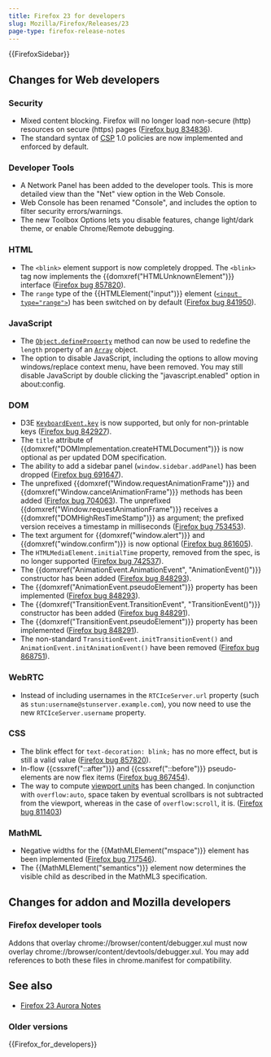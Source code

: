 ```yaml
---
title: Firefox 23 for developers
slug: Mozilla/Firefox/Releases/23
page-type: firefox-release-notes
---
```


{{FirefoxSidebar}}

## Changes for Web developers

### Security

- Mixed content blocking. Firefox will no longer load non-secure (http) resources on secure (https) pages ([Firefox bug 834836](https://bugzil.la/834836)).
- The standard syntax of [CSP](/en-US/docs/Web/HTTP/Guides/CSP) 1.0 policies are now implemented and enforced by default.

### Developer Tools

- A Network Panel has been added to the developer tools. This is more detailed view than the "Net" view option in the Web Console.
- Web Console has been renamed "Console", and includes the option to filter security errors/warnings.
- The new Toolbox Options lets you disable features, change light/dark theme, or enable Chrome/Remote debugging.

### HTML

- The `<blink>` element support is now completely dropped. The `<blink>` tag now implements the {{domxref("HTMLUnknownElement")}} interface ([Firefox bug 857820](https://bugzil.la/857820)).
- The `range` type of the {{HTMLElement("input")}} element ([`<input type="range">`](/en-US/docs/Web/HTML/Reference/Element/input/range)) has been switched on by default ([Firefox bug 841950](https://bugzil.la/841950)).

### JavaScript

- The [`Object.defineProperty`](/en-US/docs/Web/JavaScript/Reference/Global_Objects/Object/defineProperty) method can now be used to redefine the `length` property of an [`Array`](/en-US/docs/Web/JavaScript/Reference/Global_Objects/Array) object.
- The option to disable JavaScript, including the options to allow moving windows/replace context menu, have been removed. You may still disable JavaScript by double clicking the "javascript.enabled" option in about:config.

### DOM

- D3E [`KeyboardEvent.key`](/en-US/docs/Web/API/KeyboardEvent#key_names_and_char_values) is now supported, but only for non-printable keys ([Firefox bug 842927](https://bugzil.la/842927)).
- The `title` attribute of {{domxref("DOMImplementation.createHTMLDocument")}} is now optional as per updated DOM specification.
- The ability to add a sidebar panel (`window.sidebar.addPanel`) has been dropped ([Firefox bug 691647](https://bugzil.la/691647)).
- The unprefixed {{domxref("Window.requestAnimationFrame")}} and {{domxref("Window.cancelAnimationFrame")}} methods has been added ([Firefox bug 704063](https://bugzil.la/704063)). The unprefixed {{domxref("Window.requestAnimationFrame")}} receives a {{domxref("DOMHighResTimeStamp")}} as argument; the prefixed version receives a timestamp in milliseconds ([Firefox bug 753453](https://bugzil.la/753453)).
- The text argument for {{domxref("window.alert")}} and {{domxref("window.confirm")}} is now optional ([Firefox bug 861605](https://bugzil.la/861605)).
- The `HTMLMediaElement.initialTime` property, removed from the spec, is no longer supported ([Firefox bug 742537](https://bugzil.la/742537)).
- The {{domxref("AnimationEvent.AnimationEvent", "AnimationEvent()")}} constructor has been added ([Firefox bug 848293](https://bugzil.la/848293)).
- The {{domxref("AnimationEvent.pseudoElement")}} property has been implemented ([Firefox bug 848293](https://bugzil.la/848293)).
- The {{domxref("TransitionEvent.TransitionEvent", "TransitionEvent()")}} constructor has been added ([Firefox bug 848291](https://bugzil.la/848291)).
- The {{domxref("TransitionEvent.pseudoElement")}} property has been implemented ([Firefox bug 848291](https://bugzil.la/848291)).
- The non-standard `TransitionEvent.initTransitionEvent()` and `AnimationEvent.initAnimationEvent()` have been removed ([Firefox bug 868751](https://bugzil.la/868751)).

### WebRTC

- Instead of including usernames in the `RTCIceServer.url` property (such as `stun:username@stunserver.example.com`), you now need to use the new `RTCIceServer.username` property.

### CSS

- The blink effect for `text-decoration: blink;` has no more effect, but is still a valid value ([Firefox bug 857820](https://bugzil.la/857820)).
- In-flow {{cssxref("::after")}} and {{cssxref("::before")}} pseudo-elements are now flex items ([Firefox bug 867454](https://bugzil.la/867454)).
- The way to compute [viewport units](/en-US/docs/Web/CSS/length#viewport-percentage_lengths) has been changed. In conjunction with `overflow:auto`, space taken by eventual scrollbars is not subtracted from the viewport, whereas in the case of `overflow:scroll`, it is. ([Firefox bug 811403](https://bugzil.la/811403))

### MathML

- Negative widths for the {{MathMLElement("mspace")}} element has been implemented ([Firefox bug 717546](https://bugzil.la/717546)).
- The {{MathMLElement("semantics")}} element now determines the visible child as described in the MathML3 specification.

## Changes for addon and Mozilla developers

### Firefox developer tools

Addons that overlay chrome://browser/content/debugger.xul must now overlay chrome://browser/content/devtools/debugger.xul. You may add references to both these files in chrome.manifest for compatibility.

## See also

- [Firefox 23 Aurora Notes](https://website-archive.mozilla.org/www.mozilla.org/firefox_releasenotes/en-us/firefox/23.0a2/auroranotes/)

### Older versions

{{Firefox_for_developers}}
